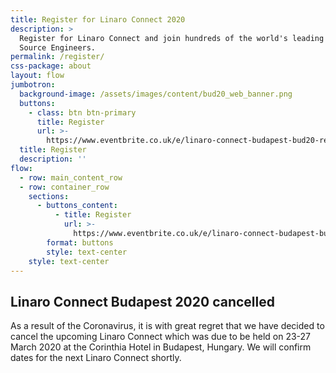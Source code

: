 ```yaml
---
title: Register for Linaro Connect 2020
description: >
  Register for Linaro Connect and join hundreds of the world's leading Arm Open
  Source Engineers.
permalink: /register/
css-package: about
layout: flow
jumbotron:
  background-image: /assets/images/content/bud20_web_banner.png
  buttons:
    - class: btn btn-primary
      title: Register
      url: >-
        https://www.eventbrite.co.uk/e/linaro-connect-budapest-bud20-registration-80390332649
  title: Register
  description: ''
flow:
  - row: main_content_row
  - row: container_row
    sections:
      - buttons_content:
          - title: Register
            url: >-
              https://www.eventbrite.co.uk/e/linaro-connect-budapest-bud20-registration-80390332649
        format: buttons
        style: text-center
    style: text-center
---
```

## Linaro Connect Budapest 2020 cancelled

As a result of the Coronavirus, it is with great regret that we have decided to cancel the upcoming Linaro Connect which was due to be held on 23-27 March 2020 at the Corinthia Hotel in Budapest, Hungary. We will confirm dates for the next Linaro Connect shortly.
